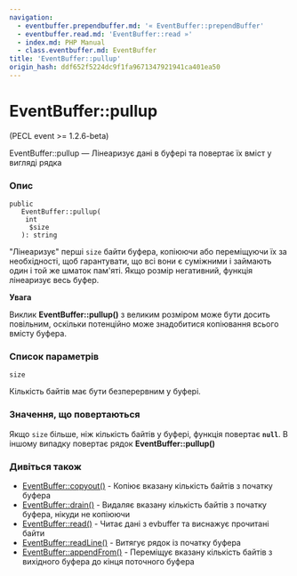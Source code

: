 ```yaml
---
navigation:
  - eventbuffer.prependbuffer.md: '« EventBuffer::prependBuffer'
  - eventbuffer.read.md: 'EventBuffer::read »'
  - index.md: PHP Manual
  - class.eventbuffer.md: EventBuffer
title: 'EventBuffer::pullup'
origin_hash: ddf652f5224dc9f1fa9671347921941ca401ea50
---
```

# EventBuffer::pullup

(PECL event >= 1.2.6-beta)

EventBuffer::pullup — Лінеаризує дані в буфері та повертає їх вміст у вигляді рядка

### Опис

```methodsynopsis
public
   EventBuffer::pullup(
    int
     $size
   ): string
```

"Лінеаризує" перші `size` байти буфера, копіюючи або переміщуючи їх за необхідності, щоб гарантувати, що всі вони є суміжними і займають один і той же шматок пам'яті. Якщо розмір негативний, функція лінеаризує весь буфер.

**Увага**

Виклик **EventBuffer::pullup()** з великим розміром може бути досить повільним, оскільки потенційно може знадобитися копіювання всього вмісту буфера.

### Список параметрів

`size`

Кількість байтів має бути безперервним у буфері.

### Значення, що повертаються

Якщо `size` більше, ніж кількість байтів у буфері, функція повертає **`null`**. В іншому випадку повертає рядок **EventBuffer::pullup()**

### Дивіться також

-   [EventBuffer::copyout()](eventbuffer.copyout.md) \- Копіює вказану кількість байтів з початку буфера
-   [EventBuffer::drain()](eventbuffer.drain.md) \- Видаляє вказану кількість байтів з початку буфера, нікуди не копіюючи
-   [EventBuffer::read()](eventbuffer.read.md) \- Читає дані з evbuffer та виснажує прочитані байти
-   [EventBuffer::readLine()](eventbuffer.readline.md) \- Витягує рядок із початку буфера
-   [EventBuffer::appendFrom()](eventbuffer.appendfrom.md) \- Переміщує вказану кількість байтів з вихідного буфера до кінця поточного буфера
